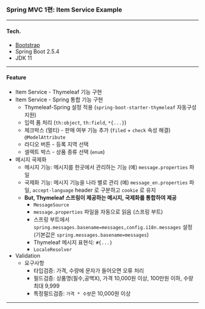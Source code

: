 ### Spring MVC 1편: Item Service Example

---

#### Tech.
* [Bootstrap](https://getbootstrap.com/)
* Spring Boot 2.5.4
* JDK 11    

---    

#### Feature    

* Item Service - Thymeleaf 기능 구현
* Item Service - Spring 통합 기능 구현
  * Thymeleaf-Spring 설정 적용 (```spring-boot-starter-thymeleaf``` 자동구성 지원)
  * 입력 폼 처리 (```th:object```, ```th:field```, ```*{...}```)
  * 체크박스 (멀티) - 판매 여부 기능 추가 (```filed``` + ```check``` 속성 해결) ```@ModelAttribute```
  * 라디오 버튼 - 등록 지역 선택
  * 셀렉트 박스 - 상품 종류 선택 (```enum```)
* 메시지 국제화
  * 메시지 기능: 메시지를 한곳에서 관리하는 기능 (예) ```message.properties``` 파일
  * 국제화 기능: 메시지 기능을 나라 별로 관리 (예) ```message_en.properties``` 파일, ```accept-language``` header 로 구분하고 ```cookie``` 로 유지
  * **But, Thymeleaf 스프링이 제공하는 메시지, 국제화를 통합하여 제공**
    * ```MessageSource```
    * ```message.properties``` 파일을 자동으로 읽음 (스프링 부트)
    * 스프링 부트에서 ```spring.messages.basename=messages,config.i18n.messages``` 설정 (기본값은 ```spring.messages.basename=messages```)
    * Thymeleaf 메시지 표현식: ```#{...}```
    * ```LocaleResolver```
* Validation
  * 요구사항
    * 타입검증: 가격, 수량에 문자가 들어오면 오류 처리
    * 필드검증: 상품명(필수,공백X), 가격 10,000원 이상, 100만원 이하, 수량 최대 9,999
    * 특정필드검증: ```가격 * 수량```은 10,000원 이상
---


